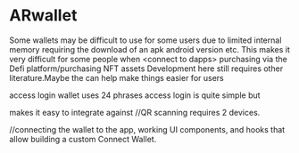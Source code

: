 # ARwallet
Some wallets may be difficult to use for some users due to limited internal memory requiring the download of an apk android version etc.  This makes it very difficult for some people when &lt;connect to dapps> purchasing via the Defi platform/purchasing NFT assets  Development here still requires other literature.Maybe the <web version> 
can help make things easier for users

access login wallet uses 24 phrases <good enough> access login <google> is quite simple but <less stable>

<copy connect link address> makes it easy to integrate <Connect> against <dapps> //QR scanning requires 2 devices.

//connecting the wallet to the app, working UI components, and hooks that allow building a custom Connect Wallet.
